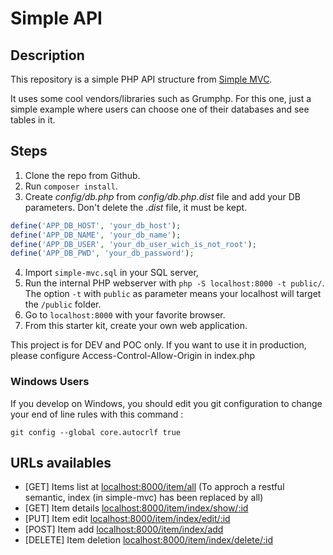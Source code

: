 # Simple API

## Description

This repository is a simple PHP API structure from [Simple MVC](https://github.com/WildCodeSchool/simple-mvc).

It uses some cool vendors/libraries such as Grumphp.
For this one, just a simple example where users can choose one of their databases and see tables in it.

## Steps

1. Clone the repo from Github.
2. Run `composer install`.
3. Create *config/db.php* from *config/db.php.dist* file and add your DB parameters. Don't delete the *.dist* file, it must be kept.
```php
define('APP_DB_HOST', 'your_db_host');
define('APP_DB_NAME', 'your_db_name');
define('APP_DB_USER', 'your_db_user_wich_is_not_root');
define('APP_DB_PWD', 'your_db_password');
```
4. Import `simple-mvc.sql` in your SQL server,
5. Run the internal PHP webserver with `php -S localhost:8000 -t public/`. The option `-t` with `public` as parameter means your localhost will target the `/public` folder.
6. Go to `localhost:8000` with your favorite browser.
7. From this starter kit, create your own web application.

This project is for DEV and POC only. If you want to use it in production, please configure Access-Control-Allow-Origin in index.php 

### Windows Users

If you develop on Windows, you should edit you git configuration to change your end of line rules with this command :

`git config --global core.autocrlf true`

## URLs availables

* [GET] Items list at [localhost:8000/item/all](localhost:8000/item/all) (To approch a restful semantic, index (in simple-mvc) has been replaced by all)
* [GET] Item details [localhost:8000/item/index/show/:id](localhost:8000/item/show/2)
* [PUT] Item edit [localhost:8000/item/index/edit/:id](localhost:8000/item/edit/2)
* [POST] Item add [localhost:8000/item/index/add](localhost:8000/item/add) 
* [DELETE] Item deletion [localhost:8000/item/index/delete/:id](localhost:8000/item/delete/2)


